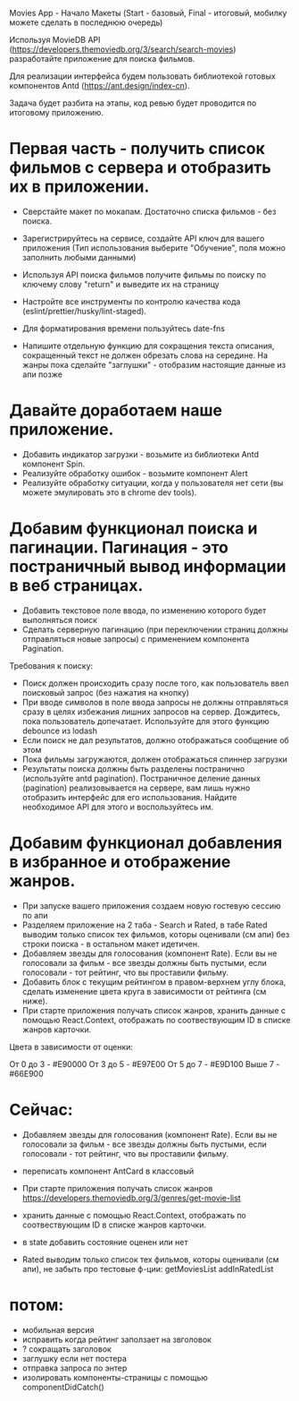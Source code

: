 Movies App - Начало
Макеты (Start - базовый, Final - итоговый, мобилку можете сделать в последнюю очередь)

Используя MovieDB API (https://developers.themoviedb.org/3/search/search-movies) разработайте приложение для поиска фильмов.

Для реализации интерфейса будем пользовать библиотекой готовых компонентов Antd (https://ant.design/index-cn).

Задача будет разбита на этапы, код ревью будет проводится по итоговому приложению.

# Первая часть - получить список фильмов с сервера и отобразить их в приложении.

- Сверстайте макет по мокапам. Достаточно списка фильмов - без поиска.
- Зарегистрируйтесь на сервисе, создайте API ключ для вашего приложения (Тип использования выберите "Обучение", поля можно заполнить любыми данными)
- Используя API поиска фильмов получите фильмы по поиску по ключему слову "return" и выведите их на страницу

- Настройте все инструменты по контролю качества кода (eslint/prettier/husky/lint-staged).
- Для форматирования времени пользуйтесь date-fns
- Напишите отдельную функцию для сокращения текста описания, сокращенный текст не должен обрезать слова на середине.
На жанры пока сделайте "заглушки" - отобразим настоящие данные из апи позже

# Давайте доработаем наше приложение.

- Добавить индикатор загрузки - возьмите из библиотеки Antd компонент Spin.
- Реализуйте обработку ошибок - возьмите компонент Alert
- Реализуйте обработку ситуации, когда у пользователя нет сети (вы можете эмулировать это в chrome dev tools).

# Добавим функционал поиска и пагинации. Пагинация - это постраничный вывод информации в веб страницах.

- Добавить текстовое поле ввода, по изменению которого будет выполняться поиск
- Сделать серверную пагинацию (при переключении страниц должны отправляться новые запросы) с применением компонента Pagination.

Требования к поиску:
- Поиск должен происходить сразу после того, как пользователь ввел поисковый запрос (без нажатия на кнопку)
- При вводе символов в поле ввода запросы не должны отправляться сразу в целях избежания лишних запросов на сервер. Дождитесь, пока пользователь допечатает. Используйте для этого функцию debounce из lodash
- Если поиск не дал результатов, должно отображаться сообщение об этом
- Пока фильмы загружаются, должен отображаться спиннер загрузки
- Результаты поиска должны быть разделены постранично (используйте antd pagination). Постраничное деление данных (pagination) реализовывается на сервере, вам лишь нужно отобразить интерфейс для его использования. Найдите необходимое API для этого и воспользуйтесь им.

# Добавим функционал добавления в избранное и отображение жанров.

- При запуске вашего приложения создаем новую гостевую сессию по апи
- Разделяем приложение на 2 таба - Search и Rated, в табе Rated выводим только список тех фильмов, которы оценивали (см апи) без строки поиска - в остальном макет идетичен.
- Добавляем звезды для голосования (компонент Rate). Если вы не голосовали за фильм - все звезды должны быть пустыми, если голосовали - тот рейтинг, что вы проставили фильму.
- Добавить блок с текущим рейтингом в правом-верхнем углу блока, сделать изменение цвета круга в зависимости от рейтинга (см ниже).
- При старте приложения получать список жанров, хранить данные с помощью React.Context, отображать по соотвествующим ID в списке жанров карточки.

Цвета в зависимости от оценки:

От 0 до 3 - #E90000
От 3 до 5 - #E97E00
От 5 до 7 - #E9D100
Выше 7 - #66E900

# Сейчас: 
- Добавляем звезды для голосования (компонент Rate). Если вы не голосовали за фильм - все звезды должны быть пустыми, если голосовали - тот рейтинг, что вы проставили фильму.

- переписать компонент AntCard в классовый 
- При старте приложения получать список жанров https://developers.themoviedb.org/3/genres/get-movie-list
- хранить данные с помощью React.Context, отображать по соотвествующим ID в списке жанров карточки.
- в state добавить состояние оценен или нет 
- Rated выводим только список тех фильмов, которы оценивали (см апи), не забыть про тестовые ф-ции:
getMoviesList 
addInRatedList


# потом: 
- мобильная версия
- исправить когда рейтинг заползает на звголовок 
- ? сокращать заголовок 
- заглушку если нет постера
- отправка запроса по энтер
- изолировать компоненты-страницы с помощью  componentDidCatch()
